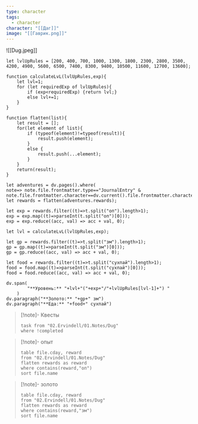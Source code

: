 ```yaml
---
type: character
tags:
  - character
character: "[[Даг]]"
image: "[[Гаврик.png]]"
---
```

![[Dug.jpeg]]

```dataviewjs
let lvlUpRules = [200, 400, 700, 1000, 1300, 1800, 2300, 2800, 3500, 4200, 4900, 5600, 6500, 7400, 8300, 9400, 10500, 11600, 12700, 13600];

function calculateLvL(lvlUpRules,exp){
	let lvl=1;
	for (let requiredExp of lvlUpRules){
		if (exp<requiredExp) {return lvl;}
		else lvl+=1;
	}
}

function flatten(list){
	let result = [];
	for(let element of list){
		if (typeof(element)!=typeof(result)){
			result.push(element);
		}
		else {
			result.push(...element);
		}
	}
	return(result);
}

let adventures = dv.pages().where(
note=> note.file.frontmatter.type=="JournalEntry" & note.file.frontmatter.character==dv.current().file.frontmatter.character);
let rewards = flatten(adventures.rewards);

let exp = rewards.filter((t)=>t.split("оп").length>1);
exp = exp.map((t)=>parseInt(t.split("оп")[0]));
exp = exp.reduce((acc, val) => acc + val, 0);

let lvl = calculateLvL(lvlUpRules,exp);

let gp = rewards.filter((t)=>t.split("зм").length>1);
gp = gp.map((t)=>parseInt(t.split("зм")[0]));
gp = gp.reduce((acc, val) => acc + val, 0);

let food = rewards.filter((t)=>t.split("сухпай").length>1);
food = food.map((t)=>parseInt(t.split("сухпай")[0]));
food = food.reduce((acc, val) => acc + val, 0);

dv.span(
        "**Уровень:** "+lvl+"("+exp+"/"+lvlUpRules[lvl-1]+") "
    )
dv.paragraph("**Золото:** "+gp+" зм")
dv.paragraph("**Еда:** "+food+" сухпай")
```
> [!note]- Квесты
> ```dataview
> task from "02.Ervindell/01.Notes/Dug"
> where !completed
> ```

> [!note]- опыт
> ```dataview
> table file.cday, reward
> from "02.Ervindell/01.Notes/Dug"
> flatten rewards as reward
> where contains(reward,"оп")
> sort file.name
> ```

> [!note]- золото
> ```dataview
> table file.cday, reward
> from "02.Ervindell/01.Notes/Dug"
> flatten rewards as reward
> where contains(reward,"зм")
> sort file.name
> ```


